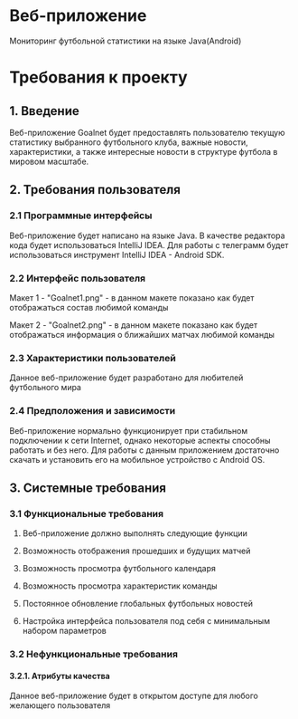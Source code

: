 # Веб-приложение
Мониторинг футбольной статистики на языке Java(Android)

# Требования к проекту
## 1. Введение
Веб-приложение Goalnet будет предоставлять пользователю текущую статистику выбранного футбольного клуба, важные новости, характеристики, а также интересные новости в структуре футбола в мировом масштабе.

## 2. Требования пользователя
### 2.1 Программные интерфейсы
Веб-приложение будет написано на языке Java. В качестве редактора кода будет использоваться IntelliJ IDEA. Для работы с телеграмм будет использоваться инструмент IntelliJ IDEA - Android SDK.

### 2.2 Интерфейс пользователя
Макет 1 - "Goalnet1.png" - в данном макете показано как будет отображаться состав любимой команды

Макет 2 - "Goalnet2.png" - в данном макете показано как будет отображаться информация о ближайших матчах любимой команды

### 2.3 Характеристики пользователей
Данное веб-приложение будет разработано для любителей футбольного мира

### 2.4 Предположения и зависимости
Веб-приложение нормально функционирует при стабильном подключении к сети Internet, однако некоторые аспекты способны работать и без него. Для работы с данным приложением достаточно скачать и установить его на мобильное устройство с Android OS.

## 3. Системные требования
### 3.1 Функциональные требования

1. Веб-приложение должно выполнять следующие функции

2. Возможность отображения прошедших и будущих матчей

3. Возможность просмотра футбольного календаря

4. Возможность просмотра характеристик команды

5. Постоянное обновление глобальных футбольных новостей

6. Настройка интерфейса пользователя под себя с минимальным набором параметров

### 3.2 Нефункциональные требования
#### 3.2.1. Атрибуты качества
Данное веб-приложение будет в открытом доступе для любого желающего пользователя
